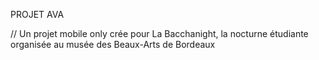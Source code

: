 PROJET AVA 

// Un projet mobile only crée pour La Bacchanight, la nocturne étudiante organisée au musée des Beaux-Arts de Bordeaux